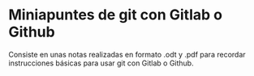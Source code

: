 # Miniapuntes de git con Gitlab o Github
Consiste en unas notas realizadas en formato .odt y .pdf para recordar instrucciones básicas para usar git con Gitlab o Github.
